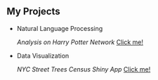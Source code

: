 
## My Projects

-  Natural Language Processing
   
   _Analysis on Harry Potter Network_ [Click me!](http://lleiou.github.io/4249FinalProject/)


-  Data Visualization

   _NYC Street Trees Census Shiny App_ [Click me!](https://hexiuye.shinyapps.io/pro1/)



